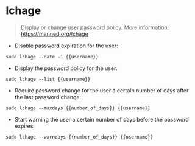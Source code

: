 # lchage

> Display or change user password policy.
> More information: <https://manned.org/lchage>

- Disable password expiration for the user:

`sudo lchage --date -1 {{username}}`

- Display the password policy for the user:

`sudo lchage --list {{username}}`

- Require password change for the user a certain number of days after the last password change:

`sudo lchage --maxdays {{number_of_days}} {{username}}`

- Start warning the user a certain number of days before the password expires:

`sudo lchage --warndays {{number_of_days}} {{username}}`
